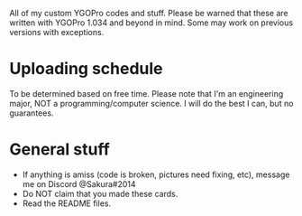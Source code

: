 All of my custom YGOPro codes and stuff. Please be warned that these are written with YGOPro 1.034 and beyond in mind. Some may work on previous versions with exceptions.

# Uploading schedule

To be determined based on free time. Please note that I'm an engineering major, NOT a programming/computer science. I will do the best I can, but no guarantees.

# General stuff
- If anything is amiss (code is broken, pictures need fixing, etc), message me on Discord @Sakura#2014
- Do NOT claim that you made these cards.
- Read the README files.
